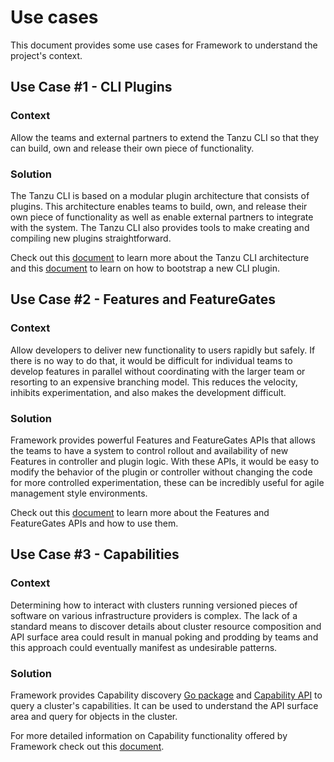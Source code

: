 # Use cases

This document provides some use cases for Framework to understand the project's
context.

## Use Case #1 - CLI Plugins

### Context

Allow the teams and external partners to extend the Tanzu CLI so that they can
build, own and release their own piece of functionality.

### Solution

The Tanzu CLI is based on a modular plugin architecture that consists of
plugins. This architecture enables teams to build, own, and release their own
piece of functionality as well as enable external partners to integrate with
the system. The Tanzu CLI also provides tools to make creating and compiling
new plugins straightforward.

Check out this [document](./cli/cli-architecture.md) to learn more about the
Tanzu CLI architecture and this [document](./cli/plugin_implementation_guide.md)
to learn on how to bootstrap a new CLI plugin.

## Use Case #2 - Features and FeatureGates

### Context

Allow developers to deliver new functionality to users rapidly but safely.
If there is no way to do that, it would be difficult for individual teams to
develop features in parallel without coordinating with the larger team or
resorting to an expensive branching model. This reduces the velocity, inhibits
experimentation, and also makes the development difficult.

### Solution

Framework provides powerful Features and FeatureGates APIs that allows the
teams to have a system to control rollout and availability of new Features in
controller and plugin logic. With these APIs, it would be easy to modify the
behavior of the plugin or controller without changing the code for more
controlled experimentation, these can be incredibly useful for agile management
style environments.

Check out this [document](./api-machinery/features-and-featuregates.md) to
learn more about the Features and FeatureGates APIs and how to use them.

## Use Case #3 - Capabilities

### Context

Determining how to interact with clusters running versioned pieces of software
on various infrastructure providers is complex. The lack of a standard means to
discover details about cluster resource composition and API surface area could
result in manual poking and prodding by teams and this approach could
eventually manifest as undesirable patterns.

### Solution

Framework provides Capability discovery [Go package](https://github.com/vmware-tanzu/tanzu-framework/tree/main/capabilities/discovery)
and [Capability API](https://github.com/vmware-tanzu/tanzu-framework/blob/main/apis/run/v1alpha1/capability_types.go)
to query a cluster's capabilities. It can be used to understand the API surface
area and query for objects in the cluster.

For more detailed information on Capability functionality offered by Framework
check out this [document](./api-machinery/capability-discovery.md).
